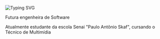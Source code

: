 <!-- Link para o site que cria o codigo para o texto com aparencia de digitação -->
<!-- https://readme-typing-svg.demolab.com/demo/ -->
<img src="https://readme-typing-svg.demolab.com?font=Fira+Code&weight=500&size=30&duration=1500&pause=1000&color=DF2935&random=false&width=600&height=80&lines=Ol%C3%A1%2C+Me+chamo+Luanny+Barros!;Seja+bem+vindo+ao+meu+perfil!%F0%9F%91%8B" alt="Typing SVG" />

<div>
 <p>Futura engenheira de Software </p>
<p>
  Atualmente estudante da escola Senai "Paulo Antônio Skaf", cursando o Técnico de Multimídia

</p>
</div>

 
